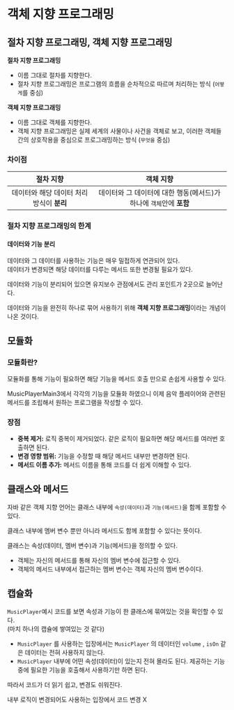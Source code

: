# 객체 지향 프로그래밍

## 절차 지향 프로그래밍, 객체 지향 프로그래밍

**절차 지향 프로그래밍**  
- 이름 그대로 절차를 지향한다.
- 절차 지향 프로그래밍은 프로그램의 흐름을 순차적으로 따르며 처리하는 방식 (`어떻게`를 중심)

**객체 지향 프로그래밍**
- 이름 그대로 객체를 지향한다. 
- 객체 지향 프로그래밍은 실제 세계의 사물이나 사건을 객체로 보고, 이러한 객체들 간의 상호작용을 중심으로 프로그래밍하는 방식 (`무엇을` 중심)

### 차이점

|           절차 지향           |                   객체 지향                   |
|:-------------------------:|:-----------------------------------------:|
| 데이터와 해당 데이터 처리 방식이 **분리** | 데이터와 그 데이터에 대한 행동(메서드)가 하나에 `객체`안에 **포함** |

### 절차 지향 프로그래밍의 한계

#### 데이터와 기능 분리
데이터와 그 데이터를 사용하는 기능은 매우 밀접하게 연관되어 있다.  
데이터가 변경되면 해당 데이터를 다루는 메서드 또한 변경될 필요가 있다.  

데이터와 기능이 분리되어 있으면 유지보수 관점에서도 관리 포인트가 2곳으로 늘어난다.

데이터와 기능을 완전히 하나로 묶어 사용하기 위해 **객체 지향 프로그래밍**이라는 개념이 나온 것이다.

## 모듈화

### 모듈화란?

모듈화를 통해 기능이 필요하면 해당 기능을 메서드 호출 만으로 손쉽게 사용할 수 있다.  

MusicPlayerMain3에서 각각의 기능을 모듈화 하였으니 이제 음악 플레이어와 관련된 메서드를 조립해서 원하는 프로그램을 작성할 수 있다.

### 장점
- **중복 제거:** 로직 중복이 제거되었다. 같은 로직이 필요하면 해당 메서드를 여러번 호출하면 된다.  
- **변경 영향 범위:** 기능을 수정할 때 해당 메서드 내부만 변경하면 된다.  
- **메서드 이름 추가:** 메서드 이름을 통해 코드를 더 쉽게 이해할 수 있다.

## 클래스와 메서드

자바 같은 객체 지향 언어는 클래스 내부에 `속성(데이터)`과 `기능(메서드)`을 함께 포함할 수 있다.  

클래스 내부에 멤버 변수 뿐만 아니라 메서드도 함께 포함할 수 있다는 뜻이다.

클래스는 속성(데이터, 멤버 변수)과 기능(메서드)을 정의할 수 있다. 
- 객체는 자신의 메서드를 통해 자신의 멤버 변수에 접근할 수 있다.
- 객체의 메서드 내부에서 접근하는 멤버 변수는 객체 자신의 멤버 변수이다.

## 캡슐화

`MusicPlayer`예시 코드를 보면 속성과 기능이 한 클래스에 묶여있는 것을 확인할 수 있다.  
(마치 하나의 캡슐에 쌓여있는 것 같다)

- `MusicPlayer` 를 사용하는 입장에서는 `MusicPlayer` 의 데이터인 `volume` , `isOn` 같은 데이터는 전혀 사용하지 않는다.
- `MusicPlayer` 내부에 어떤 속성(데이터)이 있는지 전혀 몰라도 된다. 제공하는 기능 중에 필요한 기능을 호출해서 사용하기만 하면 된다.

따라서 코드가 더 읽기 쉽고, 변경도 쉬워진다.

내부 로직이 변경되어도 사용하는 입장에서 코드 변경 X
